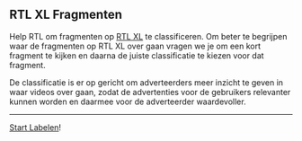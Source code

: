 ## RTL XL Fragmenten

Help RTL om fragmenten op [RTL XL](http://rtlxl.nl) te classificeren. Om beter te begrijpen waar de fragmenten op RTL XL over gaan vragen we je om een kort fragment te kijken en daarna de juiste classificatie te kiezen voor dat fragment.

De classificatie is er op gericht om adverteerders meer inzicht te geven in waar videos over gaan, zodat de advertenties voor de gebruikers relevanter kunnen worden en daarmee voor de adverteerder waardevoller.

* * *

[Start Labelen](https://app.labelbox.com/go-label/cklo34bn1v5ae0757zfvgqkrd)!
